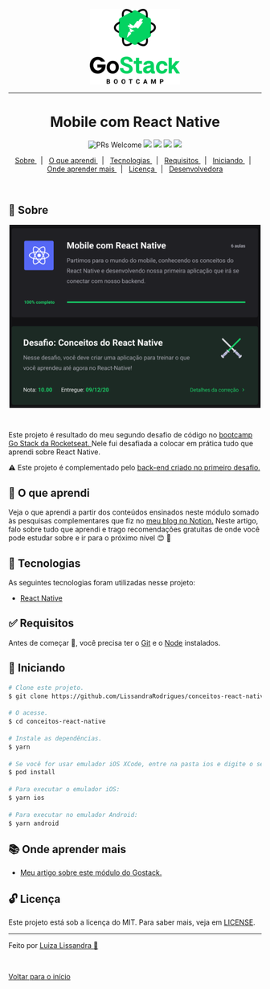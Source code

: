  <div align="center" id="top">
  <p align="center">
  	<img heigth="180px" width="180px" src="https://github.com/LissandraRodrigues/conceitos-nodejs/blob/master/go-stack.png" />
  </p>
</div>

 <hr/>

<h1 align="center"> Mobile com React Native </h1>

<p align="center">
   <img src="https://img.shields.io/badge/progress-100%25-brightgreen.svg" alt="PRs Welcome">
   <img src = "https://img.shields.io/github/issues/LissandraRodrigues/API" />
   <img src = "https://img.shields.io/github/forks/LissandraRodrigues/API" />
   <img src = "https://img.shields.io/github/stars/LissandraRodrigues/API" />
   <img src = "https://camo.githubusercontent.com/ceb264b271ea36fdd2755c5ce616adcd4e5ea503de3a8b5aa0770a71c89cfabd/68747470733a2f2f696d672e736869656c64732e696f2f6769746875622f6c6963656e73652f6c756b656d6f72616c65732f726f636b657473686f65732d72656163742d6e61746976652e737667" />
	
</p>	

<p align="center">
  <a href="#dart-sobre"> Sobre </a> &#xa0; | &#xa0; 
  <a href="#muscle-o-que-aprendi"> O que aprendi </a> &#xa0; | &#xa0; 
  <a href="#rocket-tecnologias"> Tecnologias </a> &#xa0; | &#xa0;
  <a href="#white_check_mark-requisitos"> Requisitos </a> &#xa0; | &#xa0;
  <a href="#checkered_flag-iniciando"> Iniciando </a> &#xa0; | &#xa0;
  <a href="#books-onde-aprender-mais"> Onde aprender mais </a> &#xa0; | &#xa0;
  <a href="#unlock-licença"> Licença </a> &#xa0; | &#xa0;
  <a href="https://www.linkedin.com/in/luiza-lissandra/" target="_blank"> Desenvolvedora </a>
</p>

<br>

## :dart: Sobre ##

<p align="center">

   <img align ="center" width="500px" heigth="500px" src="challenge-concluded.png"/>

</p>

<br>

Este projeto é resultado do meu segundo desafio de código no <a href="https://rocketseat.com.br/gostack">bootcamp Go Stack da Rocketseat. </a> Nele fui desafiada a colocar em prática tudo que aprendi sobre React Native.

:warning:  Este projeto é complementado pelo <a href='https://github.com/LissandraRodrigues/conceitos-nodejs'> back-end criado no primeiro desafio. </a>

## :muscle: O que aprendi ##

Veja o que aprendi a partir dos conteúdos ensinados neste módulo somado às pesquisas complementares que fiz no <a href="https://www.notion.so/Mobile-com-React-Native-9ea30f35d6ad45a5a423b1928c94d458">meu blog no Notion.</a> Neste artigo, falo sobre tudo que aprendi e trago recomendações gratuitas de onde você pode estudar sobre e ir para o próximo nível :blush: :rocket: 

## :rocket: Tecnologias ##

As seguintes tecnologias foram utilizadas nesse projeto:

- [React Native](https://reactnative.dev/)

## :white_check_mark: Requisitos ##

Antes de começar :checkered_flag:, você precisa ter o [Git](https://git-scm.com) e o [Node](https://nodejs.org/en/) instalados.

## :checkered_flag: Iniciando ##

```bash
# Clone este projeto.
$ git clone https://github.com/LissandraRodrigues/conceitos-react-native

# O acesse.
$ cd conceitos-react-native

# Instale as dependências.
$ yarn 

# Se você for usar emulador iOS XCode, entre na pasta ios e digite o seguinte comando para instalar todas as dependências iOS:
$ pod install 

# Para executar o emulador iOS:
$ yarn ios

# Para executar no emulador Android:
$ yarn android

```

## :books: Onde aprender mais ##

- <a href="https://www.notion.so/Mobile-com-React-Native-9ea30f35d6ad45a5a423b1928c94d458"> Meu artigo sobre este módulo do Gostack. </a>

## :unlock: Licença ##

Este projeto está sob a licença do MIT. Para saber mais, veja em [LICENSE](LICENSE).

<hr/>

Feito por <a href="https://www.linkedin.com/in/luiza-lissandra/" target="_blank"> Luiza Lissandra :rocket: </a>

&#xa0;

<a href="#top"> Voltar para o início </a>
